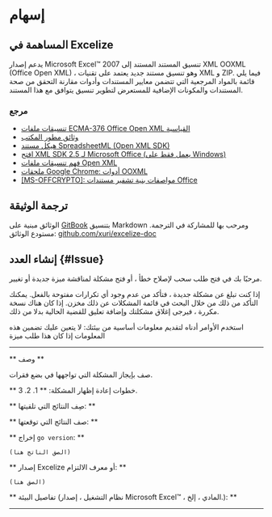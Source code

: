 # إسهام

## المساهمة في Excelize

يدعم إصدار Microsoft Excel&trade; 2007 تنسيق المستند المستند إلى XML OOXML (Office Open XML) ، وهو تنسيق مستند جديد يعتمد على تقنيات XML و ZIP. فيما يلي قائمة بالمواد المرجعية التي تتضمن معايير المستندات وأدوات مقارنة التحقق من صحة المستندات والمكونات الإضافية للمستعرض لتطوير تنسيق يتوافق مع هذا المستند.

### مرجع

* [تنسيقات ملفات ECMA-376 Office Open XML القياسية](https://www.ecma-international.org/publications-and-standards/standards/ecma-376/)
* [وثائق مطور المكتب](https://developer.microsoft.com/ar-sa/office/docs)
* [هيكل مستند SpreadsheetML (Open XML SDK)](https://docs.microsoft.com/ar-sa/office/open-xml/structure-of-a-spreadsheetml-document)
* [افتح XML SDK 2.5 لـ Microsoft Office (يعمل فقط على Windows)](https://www.microsoft.com/en-us/download/details.aspx?id=30425)
* [فهم تنسيقات ملفات Open XML](https://docs.microsoft.com/ar-sa/office/open-xml/understanding-the-open-xml-file-formats)
* [ملحقات Google Chrome: أدوات OOXML](https://chrome.google.com/webstore/detail/ooxml-tools/bjmmjfdegplhkefakjkccocjanekbapn)
* [[MS-OFFCRYPTO]: مواصفات بنية تشفير مستندات Office](https://docs.microsoft.com/ar-sa/openspecs/office_file_formats/ms-offcrypto/3c34d72a-1a61-4b52-a893-196f9157f083)

## ترجمة الوثيقة

الوثائق مبنية على [GitBook](https://github.com/GitbookIO/gitbook) بتنسيق Markdown ومرحب بها للمشاركة في الترجمة. مستودع الوثائق: [github.com/xuri/excelize-doc](https://github.com/xuri/excelize-doc)

## إنشاء العدد {#Issue}

مرحبًا بك في فتح طلب سحب لإصلاح خطأ ، أو فتح مشكلة لمناقشة ميزة جديدة أو تغيير.

إذا كنت تبلغ عن مشكلة جديدة ، فتأكد من عدم وجود أي تكرارات
مفتوحة بالفعل. يمكنك التأكد من ذلك من خلال البحث في قائمة المشكلات عن ذلك
مخزن. إذا كان هناك نسخة مكررة ، فيرجى إغلاق مشكلتك وإضافة تعليق
للقضية الحالية بدلا من ذلك.

استخدم الأوامر أدناه لتقديم معلومات أساسية من بيئتك:
لا يتعين عليك تضمين هذه المعلومات إذا كان هذا طلب ميزة

---

** وصف **

صف بإيجاز المشكلة التي تواجهها في بضع فقرات.

** خطوات إعادة إظهار المشكلة: **
1.
2.
3.

** صِف النتائج التي تلقيتها: **

** صف النتائج التي توقعتها: **

** إخراج `go version`: **

```text
(الصق الناتج هنا)
```

** إصدار Excelize أو معرف الالتزام: **

```text
(الصق هنا)
```

** تفاصيل البيئة (نظام التشغيل ، إصدار Microsoft Excel&trade; ، المادي ، إلخ.): **

---
